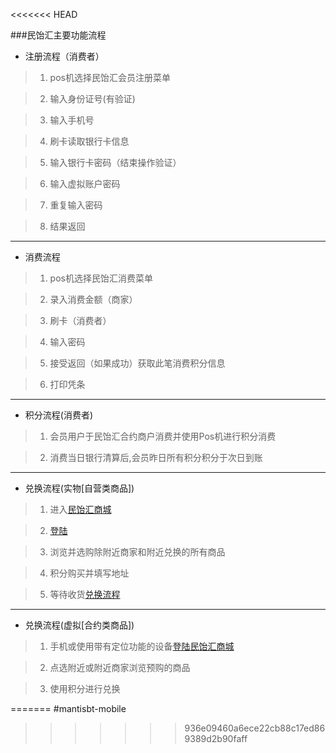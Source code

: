 <<<<<<< HEAD

###民饴汇主要功能流程

* 注册流程（消费者）

> 1. pos机选择民饴汇会员注册菜单

> 2. 输入身份证号(有验证)

> 3. 输入手机号

> 4. 刷卡读取银行卡信息

> 5. 输入银行卡密码（结束操作验证）

> 6. 输入虚拟账户密码

> 7. 重复输入密码

> 8. 结果返回

---
* 消费流程

> 1. pos机选择民饴汇消费菜单

> 2. 录入消费金额（商家）

> 3. 刷卡（消费者）

> 4. 输入密码

> 5. 接受返回（如果成功）获取此笔消费积分信息

> 6. 打印凭条

---
* 积分流程(消费者)

> 1. 会员用户于民饴汇合约商户消费并使用Pos机进行积分消费

> 2. 消费当日银行清算后,会员昨日所有积分积分于次日到账

---
* 兑换流程(实物[自营类商品])

> 1. 进入[民饴汇商城][1]

> 2. [登陆][2]

> 3. 浏览并选购除附近商家和附近兑换的所有商品

> 4. 积分购买并填写地址

> 5. 等待收货[兑换流程][3]

---
* 兑换流程(虚拟[合约类商品])

> 1. 手机或使用带有定位功能的设备[登陆][2][民饴汇商城][1]

> 2. 点选附近或附近商家浏览预购的商品

> 3. 使用积分进行兑换


[1]: http://minyihui.com "民饴汇商城"
[2]: http://minyihui.com/user.php "登陆页面"
[3]: http://minyihui.com/article.php?id=23 "兑换流程"
=======
#mantisbt-mobile
>>>>>>> 936e09460a6ece22cb88c17ed869389d2b90faff
